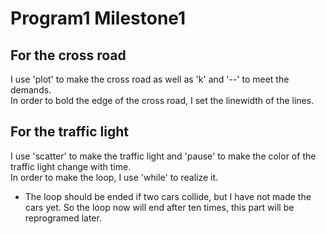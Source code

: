 Program1 Milestone1
===================

For the cross road
------------------
I use 'plot' to make the cross road as well as 'k' and '--' to meet the demands. <br>
In order to bold the edge of the cross road, I set the linewidth of the lines. 

For the traffic light
---------------------
I use 'scatter' to make the traffic light and 'pause' to make the color of the traffic light change with time.<br>
In order to make the loop, I use 'while' to realize it.
* The loop should be ended if two cars collide, but I have not made the cars yet. So the loop now will end after ten times, this part will be reprogramed later.
